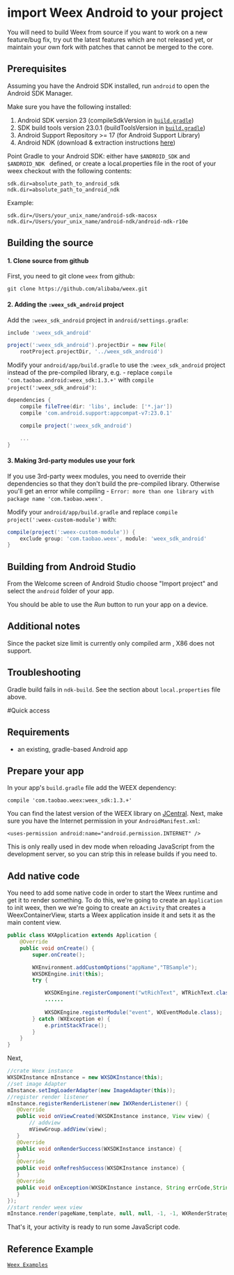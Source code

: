 # import Weex Android to your project

You will need to build Weex from source if you want to work on a new feature/bug fix, try out the latest features which are not released yet, or maintain your own fork with patches that cannot be merged to the core.

## Prerequisites

Assuming you have the Android SDK installed, run `android` to open the Android SDK Manager.

Make sure you have the following installed:

1. Android SDK version 23 (compileSdkVersion in [`build.gradle`](https://github.com/alibaba/weex/blob/master/android/sdk/build.gradle))
2. SDK build tools version 23.0.1 (buildToolsVersion in [`build.gradle`](https://github.com/alibaba/weex/blob/master/android/sdk/build.gradle))
3. Android Support Repository >= 17 (for Android Support Library)
4. Android NDK (download & extraction instructions [here](http://developer.android.com/ndk/downloads/index.html))

Point Gradle to your Android SDK: either have `$ANDROID_SDK` and `$ANDROID_NDK ` defined, or create a local.properties file in the root of your weex checkout with the following contents:

```
sdk.dir=absolute_path_to_android_sdk
ndk.dir=absolute_path_to_android_ndk
```

Example:

```
sdk.dir=/Users/your_unix_name/android-sdk-macosx
ndk.dir=/Users/your_unix_name/android-ndk/android-ndk-r10e
```


## Building the source

#### 1. Clone source from github

First, you need to git clone `weex` from github:

```shell
git clone https://github.com/alibaba/weex.git
```

#### 2. Adding the `:weex_sdk_android` project

Add the `:weex_sdk_android` project in `android/settings.gradle`:

```gradle
include ':weex_sdk_android'

project(':weex_sdk_android').projectDir = new File(
    rootProject.projectDir, '../weex_sdk_android')
```

Modify your `android/app/build.gradle` to use the `:weex_sdk_android` project instead of the pre-compiled library, e.g. - replace `compile 'com.taobao.android:weex_sdk:1.3.+'` with `compile project(':weex_sdk_android')`:

```gradle
dependencies {
    compile fileTree(dir: 'libs', include: ['*.jar'])
    compile 'com.android.support:appcompat-v7:23.0.1'

    compile project(':weex_sdk_android')

    ...
}
```

#### 3. Making 3rd-party modules use your fork

If you use 3rd-party weex modules, you need to override their dependencies so that they don't build the pre-compiled library. Otherwise you'll get an error while compiling - `Error: more than one library with package name 'com.taobao.weex'`.

Modify your `android/app/build.gradle` and replace `compile project(':weex-custom-module')` with:

```gradle
compile(project(':weex-custom-module')) {
    exclude group: 'com.taobao.weex', module: 'weex_sdk_android'
}
```

## Building from Android Studio

From the Welcome screen of Android Studio choose "Import project" and select the `android` folder of your app.

You should be able to use the _Run_ button to run your app on a device. 
## Additional notes

Since the packet size limit is currently only compiled arm , X86 does not support.


## Troubleshooting

Gradle build fails in `ndk-build`. See the section about `local.properties` file above.

#Quick access
 
## Requirements

* an existing, gradle-based Android app

## Prepare your app

In your app's `build.gradle` file add the WEEX dependency:

    compile 'com.taobao.weex:weex_sdk:1.3.+'

You can find the latest version of the WEEX library on [JCentral](). Next, make sure you have the Internet permission in your `AndroidManifest.xml`:

    <uses-permission android:name="android.permission.INTERNET" />

This is only really used in dev mode when reloading JavaScript from the development server, so you can strip this in release builds if you need to.

## Add native code

You need to add some native code in order to start the Weex runtime and get it to render something. To do this, we're going to create an `Application` to init weex, then we we're going to create an `Activity` that creates a WeexContainerView, starts a Weex application inside it and sets it as the main content view.


```java
public class WXApplication extends Application {
    @Override
    public void onCreate() {
        super.onCreate();

        WXEnvironment.addCustomOptions("appName","TBSample");
        WXSDKEngine.init(this);
        try {

            WXSDKEngine.registerComponent("wtRichText", WTRichText.class);
            ......
            
            WXSDKEngine.registerModule("event", WXEventModule.class);
        } catch (WXException e) {
            e.printStackTrace();
        }
    }
}
```

Next, 

```java
//crate Weex instance
WXSDKInstance mInstance = new WXSDKInstance(this);
//set image Adapter
mInstance.setImgLoaderAdapter(new ImageAdapter(this));
//register render listener
mInstance.registerRenderListener(new IWXRenderListener() {
   @Override
   public void onViewCreated(WXSDKInstance instance, View view) {
       // addview
       mViewGroup.addView(view);
   } 
   @Override
   public void onRenderSuccess(WXSDKInstance instance) {
   }
   @Override
   public void onRefreshSuccess(WXSDKInstance instance) {
   }
   @Override
   public void onException(WXSDKInstance instance, String errCode,String msg) {
   }
}); 
//start render weex view   
mInstance.render(pageName,template, null, null, -1, -1, WXRenderStrategy.APPEND_ASYNC);
```

That's it, your activity is ready to run some JavaScript code.

## Reference Example   

[`Weex Examples`](https://github.com/alibaba/weex/tree/master/examples)